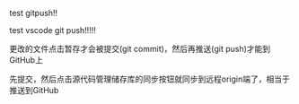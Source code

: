test gitpush!!

test vscode git push!!!!!

更改的文件点击暂存才会被提交(git commit)，然后再推送(git push)才能到GitHub上

先提交，然后点击源代码管理储存库的同步按钮就同步到远程origin端了，相当于推送到GitHub